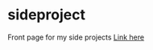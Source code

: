# sideproject
Front page for my side projects
[Link here](https://giangnt11.github.io/sideproject/)
